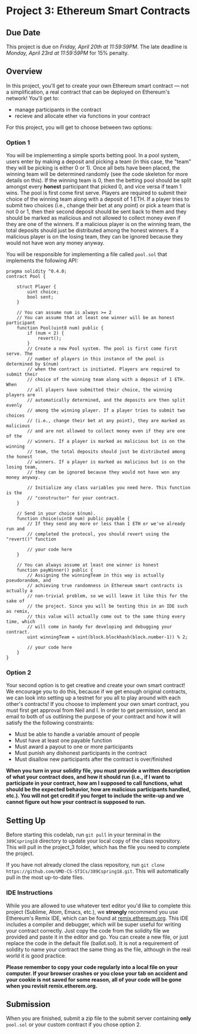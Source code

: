 # Project 3: Ethereum Smart Contracts

## Due Date

This project is due on *Friday, April 20th at 11:59:59PM*. The late deadline is *Monday, April 23rd at 11:59:59PM* for 15% penalty.

## Overview

In this project, you'll get to create your own Ethereum smart contract — not a simplification, a real contract that can be deployed on Ethereum's network! You'll get to:
- manage participants in the contract
- recieve and allocate ether via functions in your contract
  
For this project, you will get to choose between two options:

### Option 1

You will be implementing a simple sports betting pool. In a pool system, users enter by making a deposit and picking a team (in this case, the "team" they will be picking is either 0 or 1). Once all bets have been placed, the winning team will be determined randomly (see the code skeleton for more details on this). If the winning team is 0, then the betting pool should be split amongst every **honest** participant that picked 0, and vice versa if team 1 wins. The pool is first come first serve. Players are required to submit their choice of the winning team along with a deposit of 1 ETH. If a player tries to submit two choices (i.e., change their bet at any point) or pick a team that is not 0 or 1, then their second deposit should be sent back to them and they should be marked as malicious and not allowed to collect money even if they are one of the winners. If a malicious player is on the winning team, the total deposits should just be distributed among the honest winners. If a malicious player is on the losing team, they can be ignored because they would not have won any money anyway.

You will be responsible for implementing a file called `pool.sol` that implements the following API:
   
```solidity
pragma solidity ^0.4.0;
contract Pool {

    struct Player {
        uint choice;
        bool sent;
    }

    // You can assume num is always >= 2
    // You can assume that at least one winner will be an honest participant
    function Pool(uint8 num) public {
        if (num < 2) {
            revert();
        }
        // Create a new Pool system. The pool is first come first serve. The
        // number of players in this instance of the pool is determined by $(num)
        // when the contract is initiated. Players are required to submit their
        // choice of the winning team along with a deposit of 1 ETH. When
        // all players have submitted their choice, the winning players are
        // automatically determined, and the deposits are then split evenly
        // among the winning player. If a player tries to submit two choices
        // (i.e., change their bet at any point), they are marked as malicious
        // and are not allowed to collect money even if they are one of the
        // winners. If a player is marked as malicious but is on the winning
        // team, the total deposits should just be distributed among the honest
        // winners. If a player is marked as malicious but is on the losing team,
        // they can be ignored because they would not have won any money anyway.

        // Initialize any class variables you need here. This function is the
        // "constructor" for your contract.
    }
    
    // Send in your choice $(num).
    function choice(uint8 num) public payable {
        // If they send any more or less than 1 ETH or we've already run and
        // completed the protocol, you should revert using the "revert()" function

        // your code here
    }
    
    // You can always assume at least one winner is honest
    function payWinner() public {
        // Assigning the winningTeam in this way is actually pseudorandom, and
        // achieving true randomness in Ethereum smart contracts is actually a
        // non-trivial problem, so we will leave it like this for the sake of
        // the project. Since you will be testing this in an IDE such as remix,
        // this value will actually come out to the same thing every time, which
        // will come in handy for developing and debugging your contract.
        uint winningTeam = uint(block.blockhash(block.number-1)) % 2;
        
        // your code here
    }
}
```

### Option 2

Your second option is to get creative and create your own smart contract! We encourage you to do this, because if we get enough original contracts, we can look into setting up a testnet for you all to play around with each other's contracts! If you choose to implement your own smart contract, you must first get approval from Neil and I. In order to get permission, send an email to both of us outlining the purpose of your contract and how it will satisfy the the following constraints:

- Must be able to handle a variable amount of people
- Must have at least one payable function
- Must award a payout to one or more participants
- Must punish any dishonest participants in the contract
- Must disallow new participants after the contract is over/finished

**When you turn in your solidity file, you must provide a written description of what your contract does, and how it should run (i.e., if I want to participate in your contract, how am I supposed to call functions, what should be the expected behavior, how are malicious participants handled, etc.). You will not get credit if you forget to include the write-up and we cannot figure out how your contract is supposed to run.**

## Setting Up

Before starting this codelab, run `git pull` in your terminal in the `389Cspring18` directory to update your local copy of the class repository. This will pull in the project_3 folder, which has the file you need to complete the project.

If you have not already cloned the class repository, run `git clone https://github.com/UMD-CS-STICs/389Cspring18.git`. This will automatically pull in the most up-to-date files.

### IDE Instructions

While you are allowed to use whatever text editor you'd like to complete this project (Sublime, Atom, Emacs, etc.), we **strongly** recommend you use Ethereum's Remix IDE, which can be found at [remix.ethereum.org](remix.ethereum.org). This IDE includes a compiler and debugger, which will be super useful for writing your contract correctly. Just copy the code from the solidity file we provided and paste it in the editor and go. You can create a new file, or just replace the code in the default file (ballot.sol). It is not a requirement of solidity to name your contract the same thing as the file, although in the real world it is good practice. 

**Please remember to copy your code regularly into a local file on your computer. If your browser crashes or you close your tab on accident and your cookie is not saved for some reason, all of your code will be gone when you revisit remix.etherem.org.**

## Submission

When you are finished, submit a zip file to the submit server containing **only** `pool.sol` or your custom contract if you chose option 2.
